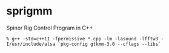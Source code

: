 # sprigmm
Spinor Rig Control Program in C++
```
% g++ -std=c++11 -fpermissive *.cpp -lm -lasound -lfftw3 -I/usr/include/alsa `pkg-config gtkmm-3.0 --cflags --libs`
```

